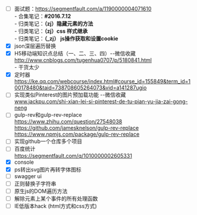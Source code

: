 - [ ] 面试题：https://segmentfault.com/a/1190000004071610  
    \- 合集笔记：**#2016.7.12**  
    \- 归类笔记：**（zj）隐藏元素的方法**    
    \- 归类笔记：**（zj）css 样式继承**  
    \- 归类笔记：**（_zj） js操作获取和设置cookie**  
- [x] json深层遍历替换
- [x] H5移动端知识点总结（一、二、三、四）--微信收藏
http://www.cnblogs.com/tugenhua0707/p/5180841.html  
\- 干货太少
- [x] 定时器 
 https://ke.qq.com/webcourse/index.html#course_id=155849&term_id=100178480&taid=738708605264073&vid=a141287ugio
- [ ] 实现类似Pinterest的图片预加载功能 --微信收藏  
    www.jackpu.com/shi-xian-lei-si-pinterest-de-tu-pian-yu-jia-zai-gong-neng
- [ ] gulp-rev和gulp-rev-replace  
    https://www.zhihu.com/question/27548038  
    https://github.com/jamesknelson/gulp-rev-replace  
    https://www.npmjs.com/package/gulp-rev-replace
- [ ] 实现github一个仓库多个项目
- [ ] 百度统计   
 https://segmentfault.com/q/1010000002605331
- [x] console
- [x] ps转出svg图片再转字体图标
- [ ] swagger ui
- [ ] 正则替换子字符串
- [ ] 原生js的DOM遍历方法
- [ ] 解除元素上某个事件的所有处理函数
- [ ] IE低版本hack (html方式和css方式)